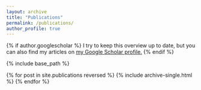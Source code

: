 ```yaml
---
layout: archive
title: "Publications"
permalink: /publications/
author_profile: true
---
```


{% if author.googlescholar %}
  I try to keep this overview up to date, but you can also find my articles on <u><a href="{{author.googlescholar}}">my Google Scholar profile</a>.</u>
{% endif %}

{% include base_path %}

{% for post in site.publications reversed %}
  {% include archive-single.html %}
{% endfor %}
